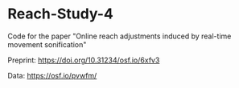 # Reach-Study-4
Code for the paper "Online reach adjustments induced by real-time movement sonification"

Preprint: https://doi.org/10.31234/osf.io/6xfv3

Data: https://osf.io/pvwfm/
